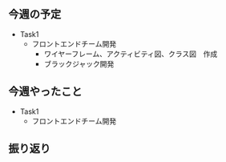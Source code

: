 ## 今週の予定
- Task1
    - フロントエンドチーム開発
        - ワイヤーフレーム、アクティビティ図、クラス図　作成
        - ブラックジャック開発


## 今週やったこと
- Task1
    - フロントエンドチーム開発


    
## 振り返り

